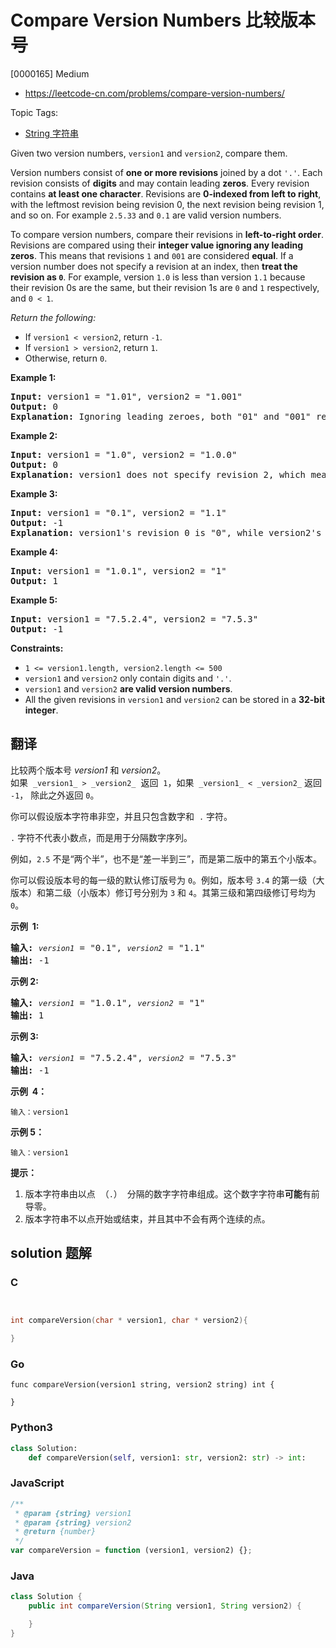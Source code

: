 # Compare Version Numbers 比较版本号

[0000165] Medium

- https://leetcode-cn.com/problems/compare-version-numbers/

Topic Tags:

- [String 字符串](https://leetcode-cn.com/tag/string/)

Given two version numbers, `version1` and `version2`, compare them.

Version numbers consist of **one or more revisions** joined by a dot `'.'`. Each revision consists of **digits** and may contain leading **zeros**. Every revision contains **at least one character**. Revisions are **0-indexed from left to right**, with the leftmost revision being revision 0, the next revision being revision 1, and so on. For example `2.5.33` and `0.1` are valid version numbers.

To compare version numbers, compare their revisions in **left-to-right order**. Revisions are compared using their **integer value ignoring any leading zeros**. This means that revisions `1` and `001` are considered **equal**. If a version number does not specify a revision at an index, then **treat the revision as `0`**. For example, version `1.0` is less than version `1.1` because their revision 0s are the same, but their revision 1s are `0` and `1` respectively, and `0 < 1`.

_Return the following:_

- If `version1 < version2`, return `-1`.
- If `version1 > version2`, return `1`.
- Otherwise, return `0`.

**Example 1:**

<pre><strong>Input:</strong> version1 = "1.01", version2 = "1.001"
<strong>Output:</strong> 0
<strong>Explanation:</strong> Ignoring leading zeroes, both "01" and "001" represent the same integer "1".
</pre>

**Example 2:**

<pre><strong>Input:</strong> version1 = "1.0", version2 = "1.0.0"
<strong>Output:</strong> 0
<strong>Explanation:</strong> version1 does not specify revision 2, which means it is treated as "0".
</pre>

**Example 3:**

<pre><strong>Input:</strong> version1 = "0.1", version2 = "1.1"
<strong>Output:</strong> -1
<strong>Explanation:</strong>&nbsp;version1's revision 0 is "0", while version2's revision 0 is "1". 0 &lt; 1, so version1 &lt; version2.
</pre>

**Example 4:**

<pre><strong>Input:</strong> version1 = "1.0.1", version2 = "1"
<strong>Output:</strong> 1
</pre>

**Example 5:**

<pre><strong>Input:</strong> version1 = "7.5.2.4", version2 = "7.5.3"
<strong>Output:</strong> -1
</pre>

**Constraints:**

- `1 <= version1.length, version2.length <= 500`
- `version1` and `version2` only contain digits and `'.'`.
- `version1` and `version2` **are valid version numbers**.
- All the given revisions in `version1` and `version2` can be stored in a **32-bit integer**.

## 翻译

比较两个版本号 _version1_ 和 _version2_。  
如果  `_version1_ > _version2_`  返回  `1`，如果  `_version1_ < _version2_` 返回 `-1`， 除此之外返回 `0`。

你可以假设版本字符串非空，并且只包含数字和  `.` 字符。

`.` 字符不代表小数点，而是用于分隔数字序列。

例如，`2.5` 不是“两个半”，也不是“差一半到三”，而是第二版中的第五个小版本。

你可以假设版本号的每一级的默认修订版号为 `0`。例如，版本号 `3.4` 的第一级（大版本）和第二级（小版本）修订号分别为 `3` 和 `4`。其第三级和第四级修订号均为 `0`。



**示例  1:**

<pre><strong>输入:</strong> <code><em>version1</em></code> = "0.1", <code><em>version2</em></code> = "1.1"
<strong>输出:</strong> -1</pre>

**示例 2:**

<pre><strong>输入: </strong><code><em>version1</em></code> = "1.0.1", <code><em>version2</em></code> = "1"
<strong>输出:</strong> 1</pre>

**示例 3:**

<pre><strong>输入:</strong> <code><em>version1</em></code> = "7.5.2.4", <code><em>version2</em></code> = "7.5.3"
<strong>输出:</strong> -1</pre>

**示例  4：**

    输入：version1

**示例 5：**

    输入：version1

**提示：**

1.  版本字符串由以点  （`.`）  分隔的数字字符串组成。这个数字字符串**可能**有前导零。
2.  版本字符串不以点开始或结束，并且其中不会有两个连续的点。

## solution 题解

### C

```c


int compareVersion(char * version1, char * version2){

}
```

### Go

```golang
func compareVersion(version1 string, version2 string) int {

}
```

### Python3

```python
class Solution:
    def compareVersion(self, version1: str, version2: str) -> int:
```

### JavaScript

```javascript
/**
 * @param {string} version1
 * @param {string} version2
 * @return {number}
 */
var compareVersion = function (version1, version2) {};
```

### Java

```java
class Solution {
    public int compareVersion(String version1, String version2) {

    }
}
```
